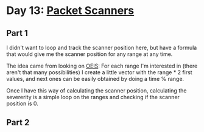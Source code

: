 # Day 13: [Packet Scanners](https://adventofcode.com/2017/day/13)

## Part 1

I didn't want to loop and track the scanner position here, but have a formula that would give me the scanner position for any range at any time.

The idea came from looking on [OEIS](https://oeis.org/A271751): For each range I'm interested in (there aren't that many possibilities) I create a little vector with the range * 2 first values, and next ones can be easily obtained by doing a time % range.

Once I have this way of calculating the scanner position, calculating the severerity is a simple loop on the ranges and checking if the scanner position is 0.

## Part 2

